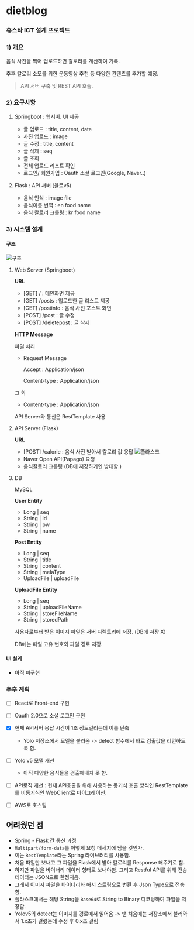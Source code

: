 # dietblog

### 휴스타 ICT 설계 프로젝트

### 1) 개요

음식 사진을 찍어 업로드하면 칼로리를 계산하여 기록.

추후 칼로리 소모를 위한 운동영상 추천 등 다양한 컨텐츠를 추가할 예정.

> API 서버 구축 및 REST API 호출.

### 2) 요구사항

1. Springboot : 웹서버. UI 제공

    - 글 업로드 : title, content, date
    - 사진 업로드 : image
    - 글 수정 : title, content
    - 글 삭제 : seq
    - 글 조회
    - 전체 업로드 리스트 확인
    - 로그인/ 회원가입 : Oauth 소셜 로그인(Google, Naver..)

2. Flask : API 서버 (욜로v5)

    - 음식 인식 : image file
    - 음식이름 번역 : en food name
    - 음식 칼로리 크롤링 : kr food name


### 3) 시스템 설계

#### 구조

![구조](Summary/images/구조.png)

1. Web Server (Springboot)

   **URL**
    - [GET] / : 메인화면 제공
    - [GET] /posts : 업로드한 글 리스트 제공
    - [GET] /postinfo : 음식 사진 포스트 화면
    - [POST] /post : 글 수정
    - [POST] /deletepost : 글 삭제

   **HTTP Message**

   파일 처리

    - Request Message

      Accept : Application/json

      Content-type : Application/json

   그 외

    - Content-type : Application/json

   API Server와 통신은 RestTemplate 사용

2. API Server (Flask)

   **URL**
    - [POST] /calorie : 음식 사진 받아서 칼로리 값 응답
      ![플라스크](Summary/images/FlaskPost.png)
    - Naver Open API(Papago) 요청
    - 음식칼로리 크롤링	(DB에 저장하기엔 방대함.)

3. DB

   MySQL

   **User Entity**
    - Long | seq
    - String | id
    - String | pw
    - String | name

   **Post Entity**
    - Long | seq
    - String | title
    - String | content
    - String | melaType
    - UploadFile | uploadFile

   **UploadFile Entity**
    - Long | seq
    - String | uploadFileName
    - String | storeFileName
    - String | storedPath


	사용자로부터 받은 이미지 파일은 서버 디렉토리에 저장. (DB에 저장 X)

	DB에는 파일 고유 번호와 파일 경로 저장.

#### UI 설계

[comment]: <> (![UI설계]&#40;Summary/images/UI설계.jpg&#41;)

- 아직 미구현

### 추후 계획

- [ ] React로 Front-end 구현

- [ ] Oauth 2.0으로 소셜 로그인 구현

- [X] 현재 API서버 응답 시간이 1초 정도걸리는데 이를 단축
	- Yolo 저장소에서 모델을 불러옴 -> detect 함수에서 바로 검출값을 리턴하도록 함. 

- [ ] Yolo v5 모델 개선
	- 아직 다양한 음식들을 검출해내지 못 함. 
    
- [ ] API로직 개선 : 현재 API호출을 위해 사용하는 동기식 호출 방식인 RestTemplate를 비동기식인 WebClient로 마이그레이션.

- [ ] AWS로 호스팅


## 어려웠던 점

- Spring - Flask 간 통신 과정
- `Multipart/form-data`를 어떻게 요청 메세지에 담을 것인가.
- 이는 `RestTemplate`라는 Spring 라이브러리를 사용함.
- 처음 파일만 보내고 그 파일을 Flask에서 받아 칼로리를 Response 해주기로 함.
- 하지만 파일을 바이너리 데이터 형태로 보내야함. 그리고 Restful API를 위해 전송 데이터는 JSON으로 한정지음.
- 그래서 이미지 파일을 바이너리화 해서 스트링으로 변환 후 Json Type으로 전송함.
- 플라스크에서는 해당 String을 `Base64`로 String to Binary 디코딩하여 파일을 저장함.
- Yolov5의 detect는 이미지를 경로에서 읽어옴 -> 맨 처음에는 저장소에서 불러와서 1.x초가 걸렸는데 수정 후 0.x초 걸림
